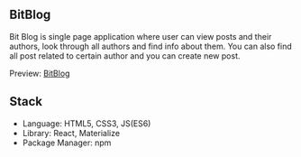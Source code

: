 

## BitBlog

Bit Blog is single page application where user can view posts and their authors, look through all authors and find info about them. You can also find all post related to certain author and you can create new post.

Preview: <a href='https://milosm991.github.io/bit-blog/'>BitBlog</a>

## Stack
  
  - Language: HTML5, CSS3, JS(ES6)
  - Library: React, Materialize
  - Package Manager: npm
